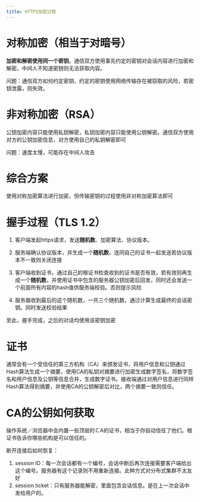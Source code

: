 ```yaml
---
title: HTTPS加密过程
---
```


# 对称加密（相当于对暗号）

**加密和解密使用同一个密钥**。通信双方使用事先约定的密钥对会话内容进行加密和解密。中间人不知道密钥则无法获取内容。

问题：通信双方如何约定密钥，约定的密钥使用网络传输存在被窃取的风险，若密钥泄露，则失效。

 

# 非对称加密（RSA）

公钥加密内容只能使用私钥解密，私钥加密内容只能使用公钥解密。通信双方使用对方的公钥加密信息，对方使用自己的私钥解密即可

问题：速度太慢，可能存在中间人攻击

 

# 综合方案

使用对称加密算法进行加密，但传输密钥的过程使用非对称加密算法即可

 # 握手过程（TLS 1.2）

1. 客户端发起https请求，发送**随机数**、加密算法、协议版本。

2. 服务端确认协议版本，并生成一个**随机数**，连同自己的证书一起发送若协议版本不一致则关闭连接

3. 客户端收到证书，通过自己的根证书检查收到的证书是否有效，若有效则再生成一个**随机数**，并使用证书中包含的服务器公钥加密后回发，同时还会发送一个前面所有内容的hash值供服务端校验。否则提示风险

4. 服务器收到最后的这个随机数，一共三个随机数，通过计算生成最终的会话密钥。同时发送校验结果

至此，握手完成，之后的对话均使用该密钥加密

 

# 证书

通常会有一个受信任的第三方机构（CA）来颁发证书，将用户信息和公钥通过Hash算法生成一个摘要，使用CA的私钥对摘要进行加密生成数字签名，将数字签名和用户信息及公钥等信息合并，生成数字证书。接收端通过对用户信息进行同样Hash算法得到摘要，并使用CA的公钥解密后对比，两个摘要一致则信任。

 

# CA的公钥如何获取

操作系统／浏览器中会内置一些顶层的ＣA的证书，相当于你自动信任了他们。根证书告诉你哪些机构是可以信任的。

 

断开连接后如何恢复：

1. session ID：每一次会话都有一个编号，会话中断后再次连接需要客户端给出这个编号。服务器有这个记录则不用重新连接。此种方式对分布式集群不太友好
2. session ticket：只有服务器能解密，里面包含会话信息。是在上一次会话中发给用户的。

